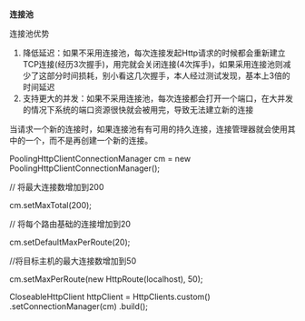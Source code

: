 **连接池**

连接池优势

1. 降低延迟：如果不采用连接池，每次连接发起Http请求的时候都会重新建立TCP连接\(经历3次握手\)，用完就会关闭连接\(4次挥手\)，如果采用连接池则减少了这部分时间损耗，别小看这几次握手，本人经过测试发现，基本上3倍的时间延迟
2. 支持更大的并发：如果不采用连接池，每次连接都会打开一个端口，在大并发的情况下系统的端口资源很快就会被用完，导致无法建立新的连接

当请求一个新的连接时，如果连接池有有可用的持久连接，连接管理器就会使用其中的一个，而不是再创建一个新的连接。

PoolingHttpClientConnectionManager cm = new PoolingHttpClientConnectionManager\(\);

// 将最大连接数增加到200

cm.setMaxTotal\(200\);

// 将每个路由基础的连接增加到20

cm.setDefaultMaxPerRoute\(20\);

//将目标主机的最大连接数增加到50

cm.setMaxPerRoute\(new HttpRoute\(localhost\), 50\);

CloseableHttpClient httpClient = HttpClients.custom\(\) .setConnectionManager\(cm\) .build\(\);

